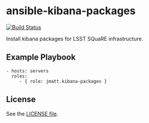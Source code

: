 ansible-kibana-packages
==============================

[![Build Status](https://travis-ci.org/jmatt/ansible-kibana-packages.svg?branch=master)](https://travis-ci.org/jmatt/ansible-kibana-packages)

Install kibana packages for LSST SQuaRE infrastructure.

Example Playbook
----------------

    - hosts: servers
      roles:
         - { role: jmatt.kibana-packages }

License
-------

See the [LICENSE file](/LICENSE).
